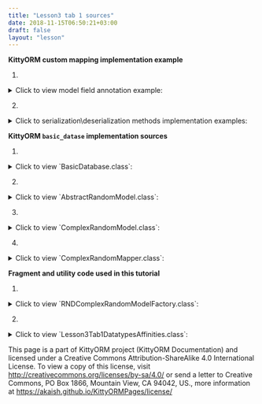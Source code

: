```yaml
---
title: "Lesson3 tab 1 sources"
date: 2018-11-15T06:50:21+03:00
draft: false
layout: "lesson"
---
```

**KittyORM custom mapping implementation example**

1. 
<details> 
  <summary>Click to view model field annotation example: </summary>
{{< highlight java "linenos=inline, linenostart=1">}}
// Saving to text
@KITTY_COLUMN(
        columnOrder = 18,
        columnAffinity = TypeAffinities.TEXT
)
@KITTY_COLUMN_SERIALIZATION
public AnimalSounds stringSDF;

// Saving to blob
@KITTY_COLUMN(
        columnOrder = 20,
        columnAffinity = TypeAffinities.BLOB
)
@KITTY_COLUMN_SERIALIZATION
public Bitmap byteArraySDF;
{{< /highlight >}} 
</details>

2. 
<details> 
  <summary>Click to serialization\deserialization methods implementation examples: </summary>
{{< highlight java "linenos=inline, linenostart=1">}}
String stringSDFSerialize() {
    if(stringSDF == null) return null;
    return new GsonBuilder().create().toJson(stringSDF);
}

AnimalSounds stringSDFDeserialize(String cvData) {
    if(cvData == null) return null;
    if(cvData.length() == 0) return null;
    return new GsonBuilder().create().fromJson(cvData, AnimalSounds.class);
}

public byte[] byteArraySDFSerialize() {//byteArraySDFSerialize
    if(byteArraySDF == null) return null;
    ByteArrayOutputStream bmpStream = new ByteArrayOutputStream();
    byteArraySDF.compress(Bitmap.CompressFormat.PNG, 100, bmpStream);
    return bmpStream.toByteArray();
}

public Bitmap byteArraySDFDeserialize(byte[] cursorData) {
    if(cursorData == null) return null;
    if(cursorData.length == 0) return null;
    return BitmapFactory.decodeByteArray(cursorData, 0, cursorData.length);
}
{{< /highlight >}} 
</details>

**KittyORM `basic_datase` implementation sources**

1. 
<details> 
  <summary>Click to view `BasicDatabase.class`: </summary>
{{< highlight java "linenos=inline, linenostart=1">}}
@KITTY_DATABASE(
        databaseName = "basic_database",
        domainPackageNames = {"net.akaish.kittyormdemo.sqlite.basicdb"},
        logTag = LOG_TAG,
        isLoggingOn = true,
        isProductionOn = true,
        isPragmaOn = true
)
@KITTY_DATABASE_REGISTRY(
        domainPairs = {
                @KITTY_REGISTRY_PAIR(model = ComplexRandomModel.class, mapper = ComplexRandomMapper.class),
                @KITTY_REGISTRY_PAIR(model = IndexesAndConstraintsModel.class),
                @KITTY_REGISTRY_PAIR(model = RandomModel.class, mapper = RandomMapper.class)
        }
)
public class BasicDatabase extends KittyDatabase {

    public static final String LOG_TAG = "BASIC DB DEMO";

    /**
     * KittyORM main database class that represents bootstrap and holder for all related with database
     * components.
     * <br> See {@link KittyDatabase#KittyDatabase(Context, String)} for more info.
     *
     * @param ctx
     */
    public BasicDatabase(Context ctx) {
        super(ctx);
    }

}
{{< /highlight >}} 
</details>

2. 
<details> 
  <summary>Click to view `AbstractRandomModel.class`: </summary>
{{< highlight java "linenos=inline, linenostart=1">}}
public abstract class AbstractRandomModel extends KittyModel {

    public static final String RND_INTEGER_CNAME = "rnd_int_custom_column_name";
    public static final String RND_ANIMAL_CNAME = "rndanimal";

    @KITTY_COLUMN(
            isIPK = true,
            columnOrder = 0
    )
    public Long id;

    @KITTY_COLUMN(
            columnOrder = 1
    )
    public int randomInt;

    @KITTY_COLUMN(
            columnOrder = 2,
            columnName = RND_INTEGER_CNAME
    )
    public Integer randomInteger;

    @KITTY_COLUMN(
            columnOrder = 3,
            columnName = RND_ANIMAL_CNAME
    )
    public Animals randomAnimal;

    @KITTY_COLUMN(
            columnOrder = 4,
            columnAffinity = TypeAffinities.TEXT
    )
    public String randomAnimalName;
}
{{< /highlight >}} 
</details>

3. 
<details> 
  <summary>Click to view `ComplexRandomModel.class`: </summary>
{{< highlight java "linenos=inline, linenostart=1">}}
@KITTY_TABLE
@KITTY_EXTENDED_CRUD(extendedCrudController = ComplexRandomMapper.class)
public class ComplexRandomModel extends AbstractRandomModel {

    public ComplexRandomModel() {
        super();
    }


    // Primitives
    // (boolean, int, byte, double, long, short, float)
    @KITTY_COLUMN(columnOrder = 5)
    public boolean boolF;


    @KITTY_COLUMN(columnOrder = 6)
    public byte byteF;

    @KITTY_COLUMN(columnOrder = 7)
    public double doubleF;

    @KITTY_COLUMN(columnOrder = 8)
    public long longF;

    @KITTY_COLUMN(columnOrder = 9)
    public short shortF;

    @KITTY_COLUMN(columnOrder = 10)
    public float floatF;

    // Byte array
    @KITTY_COLUMN(columnOrder = 11)
    public byte[] byteArray;

    // String (TEXT) (String, BigDecimal, BigInteger, Enum)
    @KITTY_COLUMN(columnOrder = 12)
    public String stringF;

    @KITTY_COLUMN(columnOrder = 13)
    public BigDecimal bigDecimalF;

    @KITTY_COLUMN(columnOrder = 14)
    public BigInteger bigIntegerF;

    @KITTY_COLUMN(columnOrder = 15)
    public Uri uriF;

    @KITTY_COLUMN(columnOrder = 16)
    public File fileF;

    @KITTY_COLUMN(columnOrder = 17)
    public Currency currencyF;

    // SD
    @KITTY_COLUMN(
            columnOrder = 18,
            columnAffinity = TypeAffinities.TEXT
    )
    @KITTY_COLUMN_SERIALIZATION
    public AnimalSounds stringSDF;

    @KITTY_COLUMN(columnOrder = 19)
    public SomeColours bitmapColour;

    @KITTY_COLUMN(
            columnOrder = 20,
            columnAffinity = TypeAffinities.BLOB
    )
    @KITTY_COLUMN_SERIALIZATION
    public Bitmap byteArraySDF;

    String stringSDFSerialize() {
        if(stringSDF == null) return null;
        return new GsonBuilder().create().toJson(stringSDF);
    }

    AnimalSounds stringSDFDeserialize(String cvData) {
        if(cvData == null) return null;
        if(cvData.length() == 0) return null;
        return new GsonBuilder().create().fromJson(cvData, AnimalSounds.class);
    }

    public byte[] byteArraySDFSerialize() {//byteArraySDFSerialize
        if(byteArraySDF == null) return null;
        ByteArrayOutputStream bmpStream = new ByteArrayOutputStream();
        byteArraySDF.compress(Bitmap.CompressFormat.PNG, 100, bmpStream);
        return bmpStream.toByteArray();
    }

    public Bitmap byteArraySDFDeserialize(byte[] cursorData) {
        if(cursorData == null) return null;
        if(cursorData.length == 0) return null;
        return BitmapFactory.decodeByteArray(cursorData, 0, cursorData.length);
    }

    // Primitive wrappers Boolean, Integer, Byte, Double, Short or Float
    @KITTY_COLUMN(columnOrder = 21)
    public Boolean boolFF;


    @KITTY_COLUMN(columnOrder = 22)
    public Byte byteFF;

    @KITTY_COLUMN(columnOrder = 23)
    public Double doubleFF;

    @KITTY_COLUMN(columnOrder = 24)
    public Short shortFF;

    @KITTY_COLUMN(columnOrder = 25)
    public Float floatFF;


    // Long represented types Long, Date, Calendar, Timestamp
    @KITTY_COLUMN(columnOrder = 26)
    public Long longFF;

    @KITTY_COLUMN(columnOrder = 27)
    public Date dateF;

    @KITTY_COLUMN(columnOrder = 28)
    public Calendar calendarF;

    @KITTY_COLUMN(columnOrder = 29)
    public Timestamp timestampF;

    @Override
    public String toString() {
        StringBuffer out = new StringBuffer(256);
        out.append("Long id : "+id+"\r\n");
        out.append("int randomInt : "+randomInt+"\r\n");
        out.append("String stringF : "+stringF+"\r\n");
        out.append("BigInteger bigIntegerF : "+bigIntegerF+"\r\n");
        out.append("SomeColours bitmapColour : "+bitmapColour+"\r\n");
        out.append("Short shortFF : "+shortFF+"\r\n");
        out.append("Timestamp timestampF (HReadable) : "+timestampF+"\r\n");
        out.append("AnimalSounds stringSDF (HReadable) : "+stringSDFSerialize()+"\r\n");
        out.append("Uri uriF : " + uriF+"\r\n");
        out.append("Currency currencyF : " + currencyF.getSymbol()+"\r\n");
        out.append("... \r\n");
        return out.toString();
    }

    public String toShortString() {
        StringBuffer out = new StringBuffer(256);
        out.append("[ Long id : "+id+"; ");
        out.append("int randomInt : "+randomInt+"; ");
        out.append("String stringF : "+stringF+"; ");
        out.append("BigInteger bigIntegerF : "+bigIntegerF+"; ");
        out.append("SomeColours bitmapColour : "+bitmapColour+"; ");
        out.append("Short shortFF : "+shortFF+"; ");
        out.append("Timestamp timestampF (HReadable) : "+timestampF+"; ... ]");
        return out.toString();
    }

    @Deprecated
    public String toHTMLString() {
        StringBuffer out = new StringBuffer(2048);
        out.append("<br>Long id : "+id.toString()+"\r\n");
        out.append("<br><b>PRIMITIVES</b>"+"\r\n");
        out.append("<br>boolean boolF : "+Boolean.toString(boolF)+"\r\n");
        out.append("<br>int randomInt : "+Integer.toString(randomInt)+"\r\n");
        out.append("<br>byte byteF : "+Byte.toString(byteF)+"\r\n");
        out.append("<br>double doubleF : "+Double.toString(doubleF)+"\r\n");
        out.append("<br>long longF : "+Long.toString(longF)+"\r\n");
        out.append("<br>short shortF : "+Short.toString(shortF)+"\r\n");
        out.append("<br>float floatF : "+Float.toString(floatF)+"\r\n");
        out.append("<br>byte[] byteArray : "+byteArrayToString(byteArray)+"\r\n");
        out.append("<br><b>STRING AFFINITIES</b>"+"\r\n");
        out.append("<br>String randomAnimalName : "+randomAnimalName+"\r\n");
        out.append("<br>String stringF : "+stringF+"\r\n");
        out.append("<br>BigDecimal bigDecimalF : "+bigDecimalF.toEngineeringString()+"\r\n");
        out.append("<br>BigInteger bigIntegerF : "+bigIntegerF.toString()+"\r\n");
        out.append("<br>Animals randomAnimal : "+randomAnimal.toString()+"\r\n");
        out.append("<br><b>SERIALIZATION AND DESERIALIZATION</b>"+"\r\n");
        out.append("<br>AnimalSounds stringSDF : "+stringSDFSerialize()+"\r\n");
        out.append("<br>SomeColours bitmapColour : "+bitmapColour.toString()+"\r\n");
        out.append("<br><b>PRIMITIVE WRAPPERS</b>"+"\r\n");
        out.append("<br>Boolean boolFF : "+boolFF.toString()+"\r\n");
        out.append("<br>Integer randomInteger : "+randomInteger.toString()+"\r\n");
        out.append("<br>Byte byteFF : "+byteFF.toString()+"\r\n");
        out.append("<br>Double doubleFF : "+doubleFF.toString()+"\r\n");
        out.append("<br>Short shortFF : "+shortFF.toString()+"\r\n");
        out.append("<br>Float floatFF :"+floatFF.toString()+"\r\n");
        out.append("<br><b>LONG REPRESENTED TYPES</b>"+"\r\n");
        out.append("<br>Long longFF : "+longFF.toString()+"\r\n");
        out.append("<br>Date dateF : "+Long.toString(dateF.getTime())+"\r\n");
        out.append("<br>Calendar calendarF : "+Long.toString(calendarF.getTimeInMillis())+"\r\n");
        out.append("<br>Timestamp timestampF : "+Long.toString(timestampF.getTime())+"\r\n");
        out.append("<br>Date dateF (HReadable) : "+dateF.toString()+"\r\n");
        out.append("<br>Calendar calendarF (HReadable) : "+calendarF.getTime().toString()+"\r\n");
        out.append("<br>Timestamp timestampF (HReadable) : "+timestampF.toString()+"\r\n");
        return out.toString();
    }

    public String byteArrayToString(byte[] toString) {
        String[] strings = new String[toString.length];
        for(int i = 0; i < toString.length; i++) {
            strings[i] = Byte.toString(toString[i]);
        }
        return KittyUtils.implodeWithCommaInBKT(strings);
    }
}
{{< /highlight >}} 
</details>

4. 
<details> 
  <summary>Click to view `ComplexRandomMapper.class`: </summary>
{{< highlight java "linenos=inline, linenostart=1">}}
public class ComplexRandomMapper extends KittyMapper {

    public <M extends KittyModel> ComplexRandomMapper(KittyTableConfiguration tableConfiguration, M blankModelInstance, String databasePassword) {
        super(tableConfiguration, blankModelInstance, databasePassword);
    }

}
{{< /highlight >}} 
</details>

**Fragment and utility code used in this tutorial**

1. 
<details> 
  <summary>Click to view `RNDComplexRandomModelFactory.class`: </summary>
{{< highlight java "linenos=inline, linenostart=1">}}
public class RNDComplexRandomModelFactory {

    private final Random randomizer;

    private final SparseArray<String> randomAnimalSays = new SparseArray<>();
    private final SparseArray<String> randomAnimalLocalizedName = new SparseArray<>();

    private final Context context;

    private final static String[] ISO4217_EXAMPLE_CODES = {"USD", "GBP", "EUR", "CNY", "JPY", "MYR", "AUD", "HKD", "PHP"}; // "KOR" currency code not present at 4.4
    private final static String[] URI_EXAMPLES = {"http://example.com", "file:///usr/somefile", "http://example.org"};
    private final static String[] FILE_EXAPLES = {"/file/one", "/file/two/some.txt", "/file/three/sys.iso"};

    public RNDComplexRandomModelFactory(Context context) {
        super();
        this.context = context;

        this.randomizer = new Random();

        // Lol, getContext().getString() method is fucking slow, calling for each new random model this method twice causes 55% of all execution time of generating new random model (!)
        // Right now getting those string causes only 14% of execution time
        randomAnimalSays.append(Animals.getLocalizedAnimalSaysResource(Animals.BEAR), context.getString(Animals.getLocalizedAnimalSaysResource(Animals.BEAR)));
        randomAnimalSays.append(Animals.getLocalizedAnimalSaysResource(Animals.CAT), context.getString(Animals.getLocalizedAnimalSaysResource(Animals.CAT)));
        randomAnimalSays.append(Animals.getLocalizedAnimalSaysResource(Animals.DOG), context.getString(Animals.getLocalizedAnimalSaysResource(Animals.DOG)));
        randomAnimalSays.append(Animals.getLocalizedAnimalSaysResource(Animals.GOAT), context.getString(Animals.getLocalizedAnimalSaysResource(Animals.GOAT)));
        randomAnimalSays.append(Animals.getLocalizedAnimalSaysResource(Animals.LION), context.getString(Animals.getLocalizedAnimalSaysResource(Animals.LION)));
        randomAnimalSays.append(Animals.getLocalizedAnimalSaysResource(Animals.SHEEP), context.getString(Animals.getLocalizedAnimalSaysResource(Animals.SHEEP)));
        randomAnimalSays.append(Animals.getLocalizedAnimalSaysResource(Animals.TIGER), context.getString(Animals.getLocalizedAnimalSaysResource(Animals.TIGER)));
        randomAnimalSays.append(Animals.getLocalizedAnimalSaysResource(Animals.WOLF), context.getString(Animals.getLocalizedAnimalSaysResource(Animals.WOLF)));


        randomAnimalLocalizedName.append(Animals.getLocalizedAnimalNameResource(Animals.BEAR), context.getString(Animals.getLocalizedAnimalNameResource(Animals.BEAR)));
        randomAnimalLocalizedName.append(Animals.getLocalizedAnimalNameResource(Animals.CAT), context.getString(Animals.getLocalizedAnimalNameResource(Animals.CAT)));
        randomAnimalLocalizedName.append(Animals.getLocalizedAnimalNameResource(Animals.DOG), context.getString(Animals.getLocalizedAnimalNameResource(Animals.DOG)));
        randomAnimalLocalizedName.append(Animals.getLocalizedAnimalNameResource(Animals.GOAT), context.getString(Animals.getLocalizedAnimalNameResource(Animals.GOAT)));
        randomAnimalLocalizedName.append(Animals.getLocalizedAnimalNameResource(Animals.LION), context.getString(Animals.getLocalizedAnimalNameResource(Animals.LION)));
        randomAnimalLocalizedName.append(Animals.getLocalizedAnimalNameResource(Animals.SHEEP), context.getString(Animals.getLocalizedAnimalNameResource(Animals.SHEEP)));
        randomAnimalLocalizedName.append(Animals.getLocalizedAnimalNameResource(Animals.TIGER), context.getString(Animals.getLocalizedAnimalNameResource(Animals.TIGER)));
        randomAnimalLocalizedName.append(Animals.getLocalizedAnimalNameResource(Animals.WOLF), context.getString(Animals.getLocalizedAnimalNameResource(Animals.WOLF)));
    }

    public ComplexRandomModel newComplexRandomModel() {
        ComplexRandomModel model = new ComplexRandomModel();

        model.boolF = randomizer.nextBoolean();
        model.randomInt = randomizer.nextInt();
        model.byteF = (byte) randomizer.nextInt(128);
        model.doubleF = randomizer.nextDouble();
        model.longF = randomizer.nextLong();
        model.shortF = (short) randomizer.nextInt(1000);
        model.floatF = randomizer.nextFloat();
        model.byteArray = new byte[8];
        randomizer.nextBytes(model.byteArray);

        StringBuffer rndStrBuffer = new StringBuffer(8);
        for(int i = 0; i < model.byteArray.length; i++) {
            rndStrBuffer.append((char) model.byteArray[i]);
        }
        model.stringF = rndStrBuffer.toString();
        model.bigDecimalF = new BigDecimal(randomizer.nextDouble());
        model.bigIntegerF = BigInteger.valueOf(randomizer.nextLong());
        model.randomAnimal = Animals.rndAnimal(randomizer);
        model.uriF = Uri.parse(URI_EXAMPLES[randomizer.nextInt(URI_EXAMPLES.length)]);
        model.fileF = new File(FILE_EXAPLES[randomizer.nextInt(FILE_EXAPLES.length)]);
        model.currencyF = Currency.getInstance(ISO4217_EXAMPLE_CODES[randomizer.nextInt(ISO4217_EXAMPLE_CODES.length)]);

        AnimalSounds animalSounds = new AnimalSounds();
        animalSounds.animalName = randomAnimalLocalizedName.get(Animals.getLocalizedAnimalNameResource(model.randomAnimal));
        animalSounds.animalSounds = randomAnimalSays.get(Animals.getLocalizedAnimalSaysResource(model.randomAnimal));
        model.stringSDF = animalSounds;

        model.bitmapColour = SomeColours.rndColour(randomizer);
        model.byteArraySDF = SomeColours.getSomeColourBitmpap(
                SomeColours.getSomeColoursBitmapResource(model.bitmapColour), context
        );

        model.boolFF = Boolean.valueOf(randomizer.nextBoolean());
        model.randomInteger = Integer.valueOf(randomizer.nextInt());
        model.randomAnimalName = context.getString(Animals.getLocalizedAnimalNameResource(model.randomAnimal));
        model.byteFF = Byte.valueOf((byte) randomizer.nextInt(128));
        model.doubleFF = Double.valueOf(randomizer.nextDouble());
        model.shortFF = new Short((short) randomizer.nextInt(10000));
        model.floatFF = Float.valueOf(randomizer.nextFloat());

        model.longFF = currentTimeMillis();
        model.dateF = new Date(model.longFF);
        model.calendarF = Calendar.getInstance();
        model.calendarF.setTimeInMillis(model.longFF);
        model.timestampF = new Timestamp(model.longFF);

        return model;
    }
}
{{< /highlight >}} 
</details>

2. 
<details> 
  <summary>Click to view `Lesson3Tab1DatatypesAffinities.class`: </summary>
{{< highlight java "linenos=inline, linenostart=1">}}
public class Lesson3Tab1DatatypesAffinities extends Lesson3BaseFragment {

    private BasicDatabase database;

    public Lesson3Tab1DatatypesAffinities() {}

    private Button insertRandomButton;
    private Button clearTableButton;
    private ListView eventsListView;

    @Override
    public View onCreateView(LayoutInflater inflater, ViewGroup container, Bundle savedInstanceState) {
        View rootView = inflater.inflate(R.layout.lesson3_tab1_datatype_affinities, container, false);

        insertRandomButton = rootView.findViewById(R.id.l3_t1_go_button);
        clearTableButton = rootView.findViewById(R.id.l3_t1_clear_button);

        eventsListView = rootView.findViewById(R.id.l3_t1_actions);

        insertRandomButton.setOnClickListener(new View.OnClickListener() {
            @Override
            public void onClick(View v) {
                insert25RND();
            }
        });

        clearTableButton.setOnClickListener(new View.OnClickListener() {
            @Override
            public void onClick(View v) {
                clearTable();
            }
        });

        setUpExpandedList(
                rootView,
                R.id._l3_t1_expanded_panel_list,
                R.id._l3_t1_expanded_panel_text,
                R.string._l3_t1_expanded_text_pattern
        );

        reloadTableExpandedList();
        return rootView;
    }

    private BasicDatabase getDatabase() {
        if(database != null) return database;
        database = new BasicDatabase(getContext());
        return database;
    }

    ComplexRandomModelDTAAdapter complexExpandedAdapter;

    @Override
    protected void setUpExpandedList(View rootView, int eventsId, int eventsTitleId, int eventTitleStringPattern) {
        events = (ListView) rootView.findViewById(eventsId);
        expandedTitle = (TextView) rootView.findViewById(eventsTitleId);
        expandeddTitlePattern = getString(eventTitleStringPattern);

        expandedTitle.setText(format(expandeddTitlePattern, 0));

        if(expandedAdapter == null) {
            complexExpandedAdapter = new ComplexRandomModelDTAAdapter(getContext(), new LinkedList<ComplexRandomModel>());
        }

        events.setAdapter(complexExpandedAdapter);
        events.setOnTouchListener(new View.OnTouchListener() {

            // Setting on Touch Listener for handling the touch inside ScrollView
            @Override
            public boolean onTouch(View v, MotionEvent event) {
                // Disallow the touch request for parent scroll on touch of child view
                v.getParent().requestDisallowInterceptTouchEvent(true);
                return false;
            }
        });
    }

    @Override
    public void onVisible() {
        reloadTableExpandedList();
    }

    private void insert25RND() {
        new InsertRandomAsync().execute(0l);
    }

    private void clearTable() {
        new WipeAsync().execute(0l);
    }

    private void reloadTableExpandedList() {
        new ReloadTableAsync().execute(0l);
    }

    @Override
    protected int snackbarMessageResource() {
        return R.string._l3_t1_snackbar_message;
    }


    // Asyncs

    class ReloadTableAsync extends AsyncTask<Long, Long, List<ComplexRandomModel>> {

        @Override
        protected List<ComplexRandomModel> doInBackground(Long... params) {
            ComplexRandomMapper mapper = (ComplexRandomMapper) Lesson3Tab1DatatypesAffinities.this.getDatabase().getMapper(ComplexRandomModel.class);
            List<ComplexRandomModel> out = mapper.findAll();
            mapper.close();
            return out;
        }

        @Override
        protected void onPostExecute(List<ComplexRandomModel> result) {
            if(result != null) {
                events.setAdapter(new ComplexRandomModelDTAAdapter(getContext(), (ArrayList<ComplexRandomModel>) result));
                expandedTitle.setText(format(expandeddTitlePattern, result.size()));
            } else {
                events.setAdapter(new ComplexRandomModelDTAAdapter(getContext(), new LinkedList<ComplexRandomModel>()));
                expandedTitle.setText(format(expandeddTitlePattern, 0));
            }
        }
    }

    private static final String ERR_STRING_WIPE = "Lesson3tab1WipeDataError, see exception details!";

    class WipeAsync extends AsyncTask<Long, Long, WipeAsyncResult> {

        ProgressDialog dialog;

        @Override
        protected void onPreExecute() {
            dialog = ProgressDialog.show(
                    Lesson3Tab1DatatypesAffinities.this.getLessonActivity(),
                    Lesson3Tab1DatatypesAffinities.this.getString(R.string._l3_t1_running_requested_operation_pg_title),
                    Lesson3Tab1DatatypesAffinities.this.getString(R.string._l3_t1_running_requested_operation_pg_body)
            );
            dialog.setCancelable(false);
        }

        @Override
        protected WipeAsyncResult doInBackground(Long... params) {
            try {
                final ComplexRandomMapper mapper = (ComplexRandomMapper) Lesson3Tab1DatatypesAffinities.this.getDatabase().getMapper(ComplexRandomModel.class);
                long recordsCount = mapper.countAll();
                long affected = mapper.deleteAll();
                mapper.close();
                return new WipeAsyncResult(affected, recordsCount);
            } catch (Exception e) {
                Log.e(BasicDatabase.LOG_TAG, ERR_STRING_WIPE, e);
                if(e instanceof KittyRuntimeException) {
                    if(((KittyRuntimeException) e).getNestedException() != null) {
                        Log.e(BasicDatabase.LOG_TAG, ERR_STRING_WIPE, ((KittyRuntimeException) e).getNestedException());
                    }
                }
                return new WipeAsyncResult(-1l, -1l);
            }
        }

        @Override
        protected void onPostExecute(WipeAsyncResult result) {
            dialog.cancel();

            if (eventsListView != null) {
                eventsListView.setAdapter(new BasicArrayAdapter(getContext(), new LinkedList<String>()));
                eventsListView.setOnTouchListener(new View.OnTouchListener() {

                    // Setting on Touch Listener for handling the touch inside ScrollView
                    @Override
                    public boolean onTouch(View v, MotionEvent event) {
                        // Disallow the touch request for parent scroll on touch of child view
                        v.getParent().requestDisallowInterceptTouchEvent(true);
                        return false;
                    }
                });
                if (result.recordsCount > -1 && result.affectedRows > -1) {
                    ((BasicArrayAdapter) eventsListView.getAdapter()).addItemLast(format(getString(R.string._l3_t1_count_to_events), result.recordsCount));
                    ((BasicArrayAdapter) eventsListView.getAdapter()).addItemLast(format(getString(R.string._l3_t1_deleted_to_events), result.affectedRows));
                } else {
                    ((BasicArrayAdapter) eventsListView.getAdapter()).addItemLast(getString(R.string._l3_t1_error_event));
                }
                ((BasicArrayAdapter) eventsListView.getAdapter()).notifyDataSetChanged();
                reloadTableExpandedList();
            }
        }
    }

    class WipeAsyncResult {
        Long affectedRows;
        Long recordsCount;

        public WipeAsyncResult(Long affectedRows, Long recordsCount) {
            this.affectedRows = affectedRows;
            this.recordsCount = recordsCount;
        }
    }

    static final int INSERT_AMOUNT = 25;

    static final String ERR_INSERT_RND = "Lesson3tab1InsertRNDDataError, see exception details!";

    class InsertRandomAsync extends AsyncTask<Long, Long, InsertRandomResults> {
        ProgressDialog dialog;

        @Override
        protected void onPreExecute() {
            dialog = ProgressDialog.show(
                    Lesson3Tab1DatatypesAffinities.this.getLessonActivity(),
                    Lesson3Tab1DatatypesAffinities.this.getString(R.string._l3_t1_running_requested_operation_pg_title),
                    Lesson3Tab1DatatypesAffinities.this.getString(R.string._l3_t1_running_requested_operation_pg_body)
            );
            dialog.setCancelable(false);
        }

        @Override
        protected InsertRandomResults doInBackground(Long... strings) {
            try {
                ComplexRandomMapper mapper = (ComplexRandomMapper) Lesson3Tab1DatatypesAffinities.this.getDatabase().getMapper(ComplexRandomModel.class);
                long recordsCount = mapper.countAll();
                long affected = mapper.deleteAll();
                LinkedList<ComplexRandomModel> modelsToInsert = new LinkedList<>();
                RNDComplexRandomModelFactory factory = new RNDComplexRandomModelFactory(getContext());
                for(int i = 0; i < INSERT_AMOUNT; i++) {
                    ComplexRandomModel m = factory.newComplexRandomModel();
                    modelsToInsert.addLast(m);
                }
                mapper.insertInTransaction(modelsToInsert);
                List<ComplexRandomModel> models = mapper.findAll();
                long recordsCountAfter = mapper.countAll();
                mapper.close();
                return new InsertRandomResults(models, affected, recordsCount, recordsCountAfter, true);
            } catch (Exception e) {
                Log.e(BasicDatabase.LOG_TAG, ERR_INSERT_RND, e);
                if(e instanceof KittyRuntimeException) {
                    if(((KittyRuntimeException) e).getNestedException() != null) {
                        Log.e(BasicDatabase.LOG_TAG, ERR_INSERT_RND, ((KittyRuntimeException) e).getNestedException());
                    }
                }
                return new InsertRandomResults(null, -1l, -1l, -1l, false);
            }
        }

        @Override
        protected void onPostExecute(InsertRandomResults result) {
            dialog.cancel();

            if (eventsListView != null) {
                eventsListView.setAdapter(new BasicArrayAdapter(getContext(), new LinkedList<String>()));
                eventsListView.setOnTouchListener(new View.OnTouchListener() {

                    // Setting on Touch Listener for handling the touch inside ScrollView
                    @Override
                    public boolean onTouch(View v, MotionEvent event) {
                        // Disallow the touch request for parent scroll on touch of child view
                        v.getParent().requestDisallowInterceptTouchEvent(true);
                        return false;
                    }
                });
                if (result.operationSuccess) {
                    ((BasicArrayAdapter) eventsListView.getAdapter()).addItemLast(format(getString(R.string._l3_t1_count_to_events), result.modelsCountBefore));
                    ((BasicArrayAdapter) eventsListView.getAdapter()).addItemLast(format(getString(R.string._l3_t1_deleted_to_events), result.deletedModelsAffectedRows));
                    for(ComplexRandomModel m : result.modelInsertions) {
                        ((BasicArrayAdapter) eventsListView.getAdapter()).addItemLast(format(getString(R.string._l3_t1_inserted_to_events), m.toShortString()));
                    }
                    ((BasicArrayAdapter) eventsListView.getAdapter()).addItemLast(format(getString(R.string._l3_t1_count_to_events), result.modelsCountAfter));
                } else {
                    ((BasicArrayAdapter) eventsListView.getAdapter()).addItemLast(getString(R.string._l3_t1_error_event));
                }
                ((BasicArrayAdapter) eventsListView.getAdapter()).notifyDataSetChanged();
            }
            reloadTableExpandedList();
        }


    }

    class InsertRandomResults {
        List<ComplexRandomModel> modelInsertions;
        long deletedModelsAffectedRows;
        long modelsCountBefore;
        long modelsCountAfter;
        boolean operationSuccess;

        public InsertRandomResults(List<ComplexRandomModel> modelInsertions, long deletedModelsAffectedRows, long modelsCountBefore, long modelsCountAfter, boolean opSuccess) {
            this.modelInsertions = modelInsertions;
            this.deletedModelsAffectedRows = deletedModelsAffectedRows;
            this.modelsCountBefore = modelsCountBefore;
            this.modelsCountAfter = modelsCountAfter;
            this.operationSuccess = opSuccess;
        }
    }

    // Fab menu section

    @Override
    public View.OnClickListener helpFabMenuAction() {
        return new View.OnClickListener() {
            @Override
            public void onClick(View v) {
                ((KittyTutorialActivity)getActivity()).showWebViewDialog(LessonsUriConstants.L3_T1_TUTORIAL);
            }
        };
    }

    @Override
    public View.OnClickListener sourceFabMenuAction() {
        return new View.OnClickListener() {
            @Override
            public void onClick(View v) {
                ((KittyTutorialActivity)getActivity()).showWebViewDialog(LessonsUriConstants.L3_T1_SOURCE);
            }
        };
    }

    @Override
    public View.OnClickListener schemaFabMenuAction() {
        return new View.OnClickListener() {
            @Override
            public void onClick(View v) {
                ((KittyTutorialActivity)getActivity()).showWebViewDialog(LessonsUriConstants.L3_T1_SCHEMA);
            }
        };
    }
}
{{< /highlight >}} 
</details>

This page is a part of KittyORM project (KittyORM Documentation) and licensed under a Creative Commons Attribution-ShareAlike 4.0 International License. To view a copy of this license, visit http://creativecommons.org/licenses/by-sa/4.0/ or send a letter to Creative Commons, PO Box 1866, Mountain View, CA 94042, US., more information at https://akaish.github.io/KittyORMPages/license/
